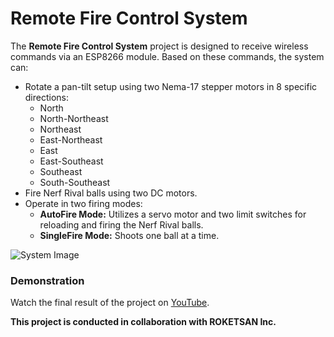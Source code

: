 # Remote Fire Control System

The **Remote Fire Control System** project is designed to receive wireless commands via an ESP8266 module. Based on these commands, the system can:

- Rotate a pan-tilt setup using two Nema-17 stepper motors in 8 specific directions:
  - North
  - North-Northeast
  - Northeast
  - East-Northeast
  - East
  - East-Southeast
  - Southeast
  - South-Southeast
- Fire Nerf Rival balls using two DC motors.
- Operate in two firing modes:
  - **AutoFire Mode:** Utilizes a servo motor and two limit switches for reloading and firing the Nerf Rival balls.
  - **SingleFire Mode:** Shoots one ball at a time.

![System Image](https://github.com/EkremDemir/Remote-Fire-Control-System/assets/107949272/88d17336-0d73-4fc6-a0a7-ec1ed44d70dc)

### Demonstration
Watch the final result of the project on [YouTube](https://www.youtube.com/watch?v=GtpUUK-2tKg).

**This project is conducted in collaboration with ROKETSAN Inc.**


